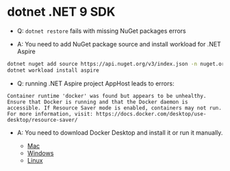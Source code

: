 # dotnet .NET 9 SDK

- Q: `dotnet restore` fails with missing NuGet packages errors

- A: You need to add NuGet package source and install workload for .NET Aspire

```bash
dotnet nuget add source https://api.nuget.org/v3/index.json -n nuget.org
dotnet workload install aspire
```

- Q: running .NET Aspire project AppHost leads to errors:

```text
Container runtime 'docker' was found but appears to be unhealthy. Ensure that Docker is running and that the Docker daemon is accessible. If Resource Saver mode is enabled, containers may not run. For more information, visit: https://docs.docker.com/desktop/use-desktop/resource-saver/
```

- A: You need to download Docker Desktop and install it or run it manually.

  - [Mac](https://docs.docker.com/desktop/setup/install/mac-install/)
  - [Windows](https://docs.docker.com/desktop/setup/install/windows-install/)
  - [Linux](https://docs.docker.com/desktop/setup/install/linux/)
